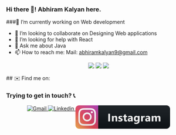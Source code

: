 ### Hi there 👋! Abhiram Kalyan here.
###🔭 I’m currently working on Web development
- 👯 I’m looking to collaborate on Designing Web applications
- 🤔 I’m looking for help with React
- 💬 Ask me about Java
- 📫 How to reach me: Mail: abhiramkalyan9@gmail.com
<p align="center">
<img src = "https://github-readme-stats.vercel.app/api?username=abhiram-kalyan&show_icons=true&theme=highcontrast">

<img src = "https://github-readme-stats.vercel.app/api/top-langs/?username=abhiram-kalyan">

<img src = "https://github-readme-streak-stats.herokuapp.com/?user=abhiram-kalyan">
</p>
## ✉️ Find me on:


### Trying to get in touch? 📞

<p align="center">
  <a href="mailto:abhiramkalyan9@gmail.com">
    <img alt="Gmail" src="https://raw.githubusercontent.com/SVijayB/SVijayB/master/assets/SVG/Contact/email.svg+" style="vertical-align:top"/>
  </a>

  <a href="https://www.linkedin.com/in/svijayb/">
    <img alt="Linkedin" src="https://www.linkedin.com/in/abhiram-kalyan-883445190" style="vertical-align:top "/>
  </a>

  <a href="https://www.instagram.com/abhiram_kalyan/">
    <img alt="Instagram" src="https://raw.githubusercontent.com/SVijayB/SVijayB/master/assets/SVG/Contact/instagram.svg" style="vertical-align:top "/>
  </a>
</p>

